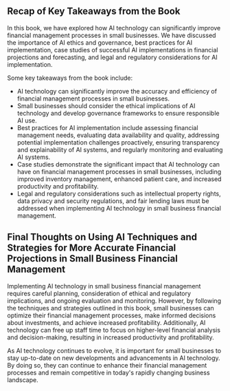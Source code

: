 
Recap of Key Takeaways from the Book
------------------------------------

In this book, we have explored how AI technology can significantly improve financial management processes in small businesses. We have discussed the importance of AI ethics and governance, best practices for AI implementation, case studies of successful AI implementations in financial projections and forecasting, and legal and regulatory considerations for AI implementation.

Some key takeaways from the book include:

* AI technology can significantly improve the accuracy and efficiency of financial management processes in small businesses.
* Small businesses should consider the ethical implications of AI technology and develop governance frameworks to ensure responsible AI use.
* Best practices for AI implementation include assessing financial management needs, evaluating data availability and quality, addressing potential implementation challenges proactively, ensuring transparency and explainability of AI systems, and regularly monitoring and evaluating AI systems.
* Case studies demonstrate the significant impact that AI technology can have on financial management processes in small businesses, including improved inventory management, enhanced patient care, and increased productivity and profitability.
* Legal and regulatory considerations such as intellectual property rights, data privacy and security regulations, and fair lending laws must be addressed when implementing AI technology in small business financial management.

Final Thoughts on Using AI Techniques and Strategies for More Accurate Financial Projections in Small Business Financial Management
-----------------------------------------------------------------------------------------------------------------------------------

Implementing AI technology in small business financial management requires careful planning, consideration of ethical and regulatory implications, and ongoing evaluation and monitoring. However, by following the techniques and strategies outlined in this book, small businesses can optimize their financial management processes, make informed decisions about investments, and achieve increased profitability. Additionally, AI technology can free up staff time to focus on higher-level financial analysis and decision-making, resulting in increased productivity and profitability.

As AI technology continues to evolve, it is important for small businesses to stay up-to-date on new developments and advancements in AI technology. By doing so, they can continue to enhance their financial management processes and remain competitive in today's rapidly changing business landscape.